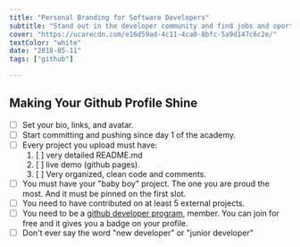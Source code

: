 ```yaml
---
title: "Personal Branding for Software Developers"
subtitle: "Stand out in the developer community and find jobs and oportunities with an excelent online presence"
cover: "https://ucarecdn.com/e16d59ad-4c11-4ca0-8bfc-5a9d147c6c2e/"
textColor: "white"
date: "2018-05-11"
tags: ["github"]

---
```

## Making Your Github Profile Shine

- [ ] Set your bio, links, and avatar.
- [ ] Start committing and pushing since day 1 of the academy.
- [ ] Every project you upload must have:
    1. [ ] very detailed README.md
    2. [ ] live demo (github pages).
    3. [ ] Very organized, clean code and comments.
- [ ] You must have your "baby boy" project. The one you are proud the most. And it must be pinned on the first slot.
- [ ] You need to have contributed on at least 5 external projects.
- [ ] You need to be a [github developer program](https://developer.github.com/program/), member. You can join for free and it gives you a badge on your profile.
- [ ] Don't ever say the word "new developer" or "junior developer"
<!--stackedit_data:
eyJoaXN0b3J5IjpbLTE0NTI1Mjg1MDFdfQ==
-->